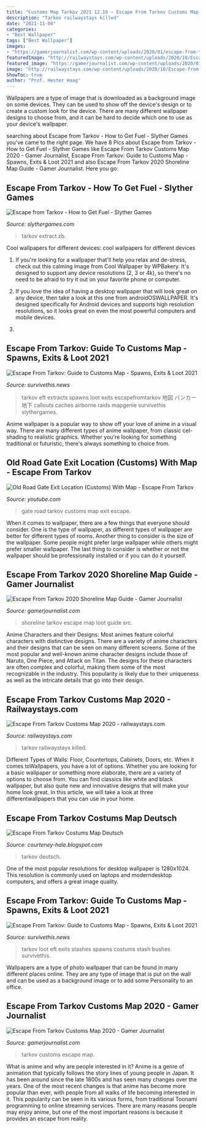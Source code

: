 ```yaml
---
title: "Customs Map Tarkov 2021 12.10 ~ Escape From Tarkov Customs Map 2020"
description: "Tarkov railwaystays killed"
date: "2021-11-04"
categories:
- "Best Wallpaper"
tags: ["Best Wallpaper"]
images:
- "https://gamerjournalist.com/wp-content/uploads/2020/01/escape-from-tarkov-shoreline-cache-runs-1024x551.jpg"
featuredImage: "http://railwaystays.com/wp-content/uploads/2020/10/Escape-from-tarkov-customs-map-2020-from-reddit-7-640x333.png"
featured_image: "https://gamerjournalist.com/wp-content/uploads/2020/01/escape-from-tarkov-shoreline-cache-runs-1024x551.jpg"
image: "http://railwaystays.com/wp-content/uploads/2020/10/Escape-from-tarkov-customs-map-2020-from-reddit-7-640x333.png"
ShowToc: true
author: "Prof. Hester Haag"
---
```



Wallpapers are a type of image that is downloaded as a background image on some devices. They can be used to show off the device's design or to create a custom look for the device. There are many different wallpaper designs to choose from, and it can be hard to decide which one to use as your device's wallpaper.

	

		
searching about Escape from Tarkov - How to Get Fuel - Slyther Games you've came to the right page. We have 8 Pics about Escape from Tarkov - How to Get Fuel - Slyther Games like Escape From Tarkov Customs Map 2020 - Gamer Journalist, Escape From Tarkov: Guide to Customs Map - Spawns, Exits &amp; Loot 2021 and also Escape From Tarkov 2020 Shoreline Map Guide - Gamer Journalist. Here you go:
		
    
## Escape From Tarkov - How To Get Fuel - Slyther Games

<img loading=lazy src="https://www.slythergames.com/wp-content/uploads/2020/01/Escape-from-Tarkov-Customs-Map-2-1.jpg" onerror="this.onerror=null;this.src='https://tse1.mm.bing.net/th?id=OIP.JxkJLHU1_uUIRwIe_xVXIQHaEK&amp;pid=15.1';" alt="Escape from Tarkov - How to Get Fuel - Slyther Games">

_Source: slythergames.com_

>tarkov extract zb. 

	

Cool wallpapers for different devices:
cool wallpapers for different devices 

1. If you're looking for a wallpaper that'll help you relax and de-stress, check out this calming image from Cool Wallpaper by WPBakery. It's designed to support any device resolutions (2, 3 or 4k), so there's no need to be afraid to try it out on your favorite phone or computer.

2. If you love the idea of having a desktop wallpaper that will look great on any device, then take a look at this one from androidOSWALLPAPER. It's designed specifically for Android devices and supports high resolution resolutions, so it looks great on even the most powerful computers and mobile devices.

3.

    
## Escape From Tarkov: Guide To Customs Map - Spawns, Exits &amp; Loot 2021

<img loading=lazy src="https://survivethis.news/wp-content/uploads/2021/01/Tarkov-Customs-2021-Spawns-and-extracts-1024x532.jpg" onerror="this.onerror=null;this.src='https://tse2.mm.bing.net/th?id=OIP.GTGhH_5ncoxXLfIG_EW3ewHaD2&amp;pid=15.1';" alt="Escape From Tarkov: Guide to Customs Map - Spawns, Exits &amp; Loot 2021">

_Source: survivethis.news_

>tarkov eft extracts spawns loot exits escapefromtarkov 地図 バンカー 地下 callouts caches airborne raids mapgenie survivethis slythergames. 

	

Anime wallpaper is a popular way to show off your love of anime in a visual way. There are many different types of anime wallpaper, from classic cel-shading to realistic graphics. Whether you're looking for something traditional or futuristic, there's always something to choice from.

    
## Old Road Gate Exit Location (Customs) With Map - Escape From Tarkov

<img loading=lazy src="https://i.ytimg.com/vi/hEXvTpAJBEk/maxresdefault.jpg" onerror="this.onerror=null;this.src='https://tse4.mm.bing.net/th?id=OIP.ZgiobJrr0ckZaMQuJtAdIQHaEK&amp;pid=15.1';" alt="Old Road Gate Exit Location (Customs) With Map - Escape From Tarkov">

_Source: youtube.com_

>gate road tarkov customs map exit escape. 

	

When it comes to wallpaper, there are a few things that everyone should consider. One is the type of wallpaper, as different types of wallpaper are better for different types of rooms. Another thing to consider is the size of the wallpaper. Some people might prefer large wallpaper while others might prefer smaller wallpaper. The last thing to consider is whether or not the wallpaper should be professionally installed or if you can do it yourself.

    
## Escape From Tarkov 2020 Shoreline Map Guide - Gamer Journalist

<img loading=lazy src="https://gamerjournalist.com/wp-content/uploads/2020/01/escape-from-tarkov-shoreline-cache-runs-1024x551.jpg" onerror="this.onerror=null;this.src='https://tse3.mm.bing.net/th?id=OIP.xRknQQS1BAHkTrIcwJjK7wHaD_&amp;pid=15.1';" alt="Escape From Tarkov 2020 Shoreline Map Guide - Gamer Journalist">

_Source: gamerjournalist.com_

>shoreline tarkov escape map loot guide src. 

	

Anime Characters and their Designs: Most animes feature colorful characters with distinctive designs.
There are a variety of anime characters and their designs that can be seen on many different screens. Some of the most popular and well-known anime character designs include those of Naruto, One Piece, and Attack on Titan. The designs for these characters are often complex and colorful, making them some of the most recognizable in the industry. This popularity is likely due to their uniqueness as well as the intricate details that go into their design.

    
## Escape From Tarkov Customs Map 2020 - Railwaystays.com

<img loading=lazy src="http://railwaystays.com/wp-content/uploads/2020/10/Escape-from-tarkov-customs-map-2020-from-reddit-7-640x333.png" onerror="this.onerror=null;this.src='https://tse1.mm.bing.net/th?id=OIP.98gciIXIkg_gKyClngak9QHaD2&amp;pid=15.1';" alt="Escape From Tarkov Customs Map 2020 - railwaystays.com">

_Source: railwaystays.com_

>tarkov railwaystays killed. 

	

Different Types of Walls: Floor, Countertops, Cabinets, Doors, etc.
When it comes toWallpapers, you have a lot of options. Whether you are looking for a basic wallpaper or something more elaborate, there are a variety of options to choose from. You can find classics like white and black wallpaper, but also quite new and innovative designs that will make your home look great. In this article, we will take a look at three differentwallpapers that you can use in your home.

    
## Escape From Tarkov Costums Map Deutsch

<img loading=lazy src="https://lh5.googleusercontent.com/proxy/RWEWFc3F2t8hvqHMD04ehvS4A6zCR0UjEY59sU5W7YOV9YwSiJeNBnJDnFObIF6KFZXvIKnUNTeAMgaic08UUntqww=w1200-h630-p-k-no-nu" onerror="this.onerror=null;this.src='https://tse1.mm.bing.net/th?id=OIP.wBOfTp8CzlDwv8f8Z3X_bgHaD2&amp;pid=15.1';" alt="Escape From Tarkov Costums Map Deutsch">

_Source: courteney-hale.blogspot.com_

>tarkov deutsch. 

	

One of the most popular resolutions for desktop wallpaper is 1280x1024. This resolution is commonly used on laptops and moderndesktop computers, and offers a great image quality.

    
## Escape From Tarkov: Guide To Customs Map - Spawns, Exits &amp; Loot 2021

<img loading=lazy src="https://survivethis.news/wp-content/uploads/2021/01/tarkov-costums-map-stashes.jpg" onerror="this.onerror=null;this.src='https://tse1.mm.bing.net/th?id=OIP.MjqrHFAYZYiY7XoQXSniHAHaEK&amp;pid=15.1';" alt="Escape From Tarkov: Guide to Customs Map - Spawns, Exits &amp; Loot 2021">

_Source: survivethis.news_

>tarkov loot eft exits stashes spawns costums stash bushes survivethis. 

	



Wallpapers are a type of photo wallpaper that can be found in many different places online. They are any type of image that is put on the wall and can be used as a background image or to add some Personality to an office.

    
## Escape From Tarkov Customs Map 2020 - Gamer Journalist

<img loading=lazy src="https://cdn.gamerjournalist.com/primary/2020/01/Escape-From-Tarkov-2020-Customs-Map-1024x576.png" onerror="this.onerror=null;this.src='https://tse4.mm.bing.net/th?id=OIP.rhEwFWwsEYPCF2i4-u329gHaEK&amp;pid=15.1';" alt="Escape From Tarkov Customs Map 2020 - Gamer Journalist">

_Source: gamerjournalist.com_

>tarkov customs escape map. 

	

What is anime and why are people interested in it?
Anime is a genre of animation that typically follows the story lines of young people in Japan. It has been around since the late 1800s and has seen many changes over the years. One of the most recent changes is that anime has become more popular than ever, with people from all walks of life becoming interested in it. This popularity can be seen in its various forms, from traditional Toonami programming to online streaming services. There are many reasons people may enjoy anime, but one of the most important reasons is because it provides an escape from reality.

